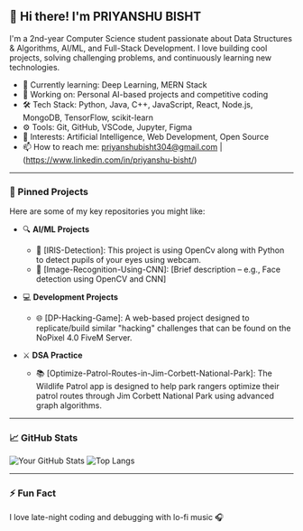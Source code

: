 ## 👋 Hi there! I'm PRIYANSHU BISHT

I'm a 2nd-year Computer Science student passionate about Data Structures & Algorithms, AI/ML, and Full-Stack Development. I love building cool projects, solving challenging problems, and continuously learning new technologies.

- 🌱 Currently learning: Deep Learning, MERN Stack
- 🔭 Working on: Personal AI-based projects and competitive coding
- 🛠️ Tech Stack: Python, Java, C++, JavaScript, React, Node.js, MongoDB, TensorFlow, scikit-learn
- ⚙️ Tools: Git, GitHub, VSCode, Jupyter, Figma
- 🧠 Interests: Artificial Intelligence, Web Development, Open Source
- 📫 How to reach me: priyanshubisht304@gmail.com | (https://www.linkedin.com/in/priyanshu-bisht/)

---

### 📌 Pinned Projects

Here are some of my key repositories you might like:

- 🔍 **AI/ML Projects**
  - 🧠 [IRIS-Detection]: This project is using OpenCv along with Python to detect pupils of your eyes using webcam.
  - 🐍 [Image-Recognition-Using-CNN]: [Brief description – e.g., Face detection using OpenCV and CNN]

- 💻 **Development Projects**
  - 🌐 [DP-Hacking-Game]: A web-based project designed to replicate/build similar "hacking" challenges that can be found on the NoPixel 4.0 FiveM Server.

- ⚔️ **DSA Practice**
  - 📚 [Optimize-Patrol-Routes-in-Jim-Corbett-National-Park]: The Wildlife Patrol app is designed to help park rangers optimize their patrol routes through Jim Corbett National Park using advanced graph algorithms.

---

### 📈 GitHub Stats

![Your GitHub Stats](https://github-readme-stats.vercel.app/api?username=your-username&show_icons=true&theme=github_dark&count_private=true)
![Top Langs](https://github-readme-stats.vercel.app/api/top-langs/?username=your-username&layout=compact&theme=github_dark)

---

### ⚡ Fun Fact

I love late-night coding and debugging with lo-fi music 🎧
